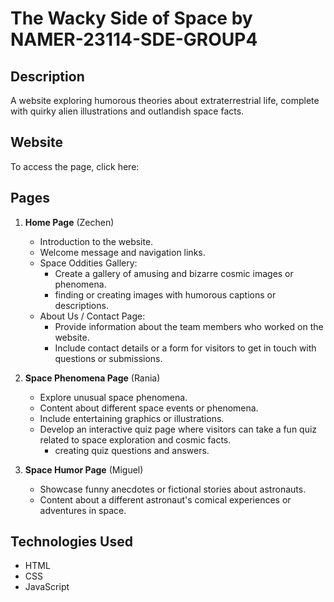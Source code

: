 # The Wacky Side of Space by NAMER-23114-SDE-GROUP4

## Description

A website exploring humorous theories about extraterrestrial life, complete with quirky alien illustrations and outlandish space facts.

## Website

To access the page, click here: 

## Pages

1. **Home Page** (Zechen)
    * Introduction to the website.
    * Welcome message and navigation links.
    * Space Oddities Gallery:
      * Create a gallery of amusing and bizarre cosmic images or phenomena.
      * finding or creating images with humorous captions or descriptions.
    * About Us / Contact Page:
      * Provide information about the team members who worked on the website.
      * Include contact details or a form for visitors to get in touch with questions or submissions.

2. **Space Phenomena Page** (Rania)
    * Explore unusual space phenomena.
    * Content about different space events or phenomena.
    * Include entertaining graphics or illustrations.
    * Develop an interactive quiz page where visitors can take a fun quiz related to space exploration and cosmic facts. 
      * creating quiz questions and answers.

3. **Space Humor Page** (Miguel)
    * Showcase funny anecdotes or fictional stories about astronauts.
    * Content about a different astronaut's comical experiences or adventures in space.

## Technologies Used
* HTML
* CSS
* JavaScript